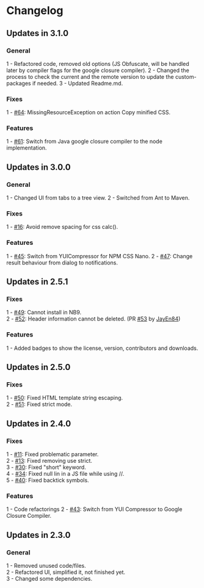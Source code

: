# Changelog

## Updates in 3.1.0

### General
1 - Refactored code, removed old options (JS Obfuscate, will be handled later by compiler flags for the google closure compiler).
2 - Changed the process to check the current and the remote version to update the custom-packages if needed.
3 - Updated Readme.md.

### Fixes
1 - [#64](https://github.com/Chris2011/minifierbeans/issues/64): MissingResourceException on action Copy minified CSS.

### Features
1 - [#61](https://github.com/Chris2011/minifierbeans/issues/61): Switch from Java google closure compiler to the node implementation.


## Updates in 3.0.0

### General
1 - Changed UI from tabs to a tree view.
2 - Switched from Ant to Maven.

### Fixes
1 - [#16](https://github.com/Chris2011/minifierbeans/issues/16): Avoid remove spacing for css calc().

### Features
1 - [#45](https://github.com/Chris2011/minifierbeans/issues/45): Switch from YUICompressor for NPM CSS Nano.
2 - [#47](https://github.com/Chris2011/minifierbeans/issues/47): Change result behaviour from dialog to notifications.


## Updates in 2.5.1

### Fixes
1 - [#49](https://github.com/Chris2011/minifierbeans/issues/49): Cannot install in NB9.  
2 - [#52](https://github.com/Chris2011/minifierbeans/issues/52): Header information cannot be deleted. (PR [#53](https://github.com/Chris2011/minifierbeans/pull/53) by [JayEn84](https://github.com/JayEn84))  

### Features
1 - Added badges to show the license, version, contributors and downloads.  


## Updates in 2.5.0

### Fixes
1 - [#50](https://github.com/Chris2011/minifierbeans/issues/50): Fixed HTML template string escaping.  
2 - [#51](https://github.com/Chris2011/minifierbeans/issues/51): Fixed strict mode.  


## Updates in 2.4.0

### Fixes
1 - [#11](https://github.com/Chris2011/minifierbeans/issues/11): Fixed problematic parameter.  
2 - [#13](https://github.com/Chris2011/minifierbeans/issues/13): Fixed removing use strict.  
3 - [#30](https://github.com/Chris2011/minifierbeans/issues/30): Fixed "short" keyword.  
4 - [#34](https://github.com/Chris2011/minifierbeans/issues/34): Fixed null lin in a JS file while using //.  
5 - [#40](https://github.com/Chris2011/minifierbeans/issues/40): Fixed backtick symbols.  

### Features
1 - Code refactorings
2 - [#43](https://github.com/Chris2011/minifierbeans/issues/43): Switch from YUI Compressor to Google Closure Compiler.  


## Updates in 2.3.0

### General
1 - Removed unused code/files.  
2 - Refactored UI, simplified it, not finished yet.  
3 - Changed some dependencies.
